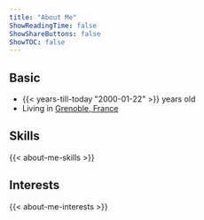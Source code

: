 ```yaml
---
title: "About Me"
ShowReadingTime: false
ShowShareButtons: false
ShowTOC: false
---
```


## Basic

- {{< years-till-today "2000-01-22" >}} years old
- Living in [Grenoble, France](https://en.wikipedia.org/wiki/Grenoble)

## Skills

{{< about-me-skills >}}

## Interests

{{< about-me-interests >}}
